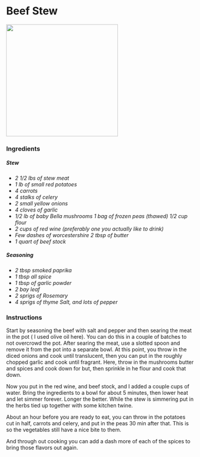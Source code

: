# Beef Stew

<img src="http://i.imgur.com/mLzH4rG.jpg" width=300>

### Ingredients
##### Stew
*   *2 1/2 lbs of stew meat*
*   *1 lb of small red potatoes*
*   *4 carrots*
*   *4 stalks of celery*
*   *2 small yellow onions*
*   *4 cloves of garlic*
*   *1/2 lb of baby Bella mushrooms 1 bag of frozen peas (thawed) 1/2 cup flour*
*   *2 cups of red wine (preferably one you actually like to drink)*
*   *Few dashes of worcestershire 2 tbsp of butter*
*   *1 quart of beef stock*

##### Seasoning
*   *2 tbsp smoked paprika*
*   *1 tbsp all spice*
*   *1 tbsp of garlic powder*
*   *2 bay leaf*
*   *2 sprigs of Rosemary*
*   *4 sprigs of thyme Salt, and lots of pepper*

### Instructions
Start by seasoning the beef with salt and pepper and then searing the meat in the pot ( I used olive oil here). You can do this in a couple of batches to not overcrowd the pot. After searing the meat, use a slotted spoon and remove it from the pot into a separate bowl.
At this point, you throw in the diced onions and cook until translucent, then you can put in the roughly chopped garlic and cook until fragrant. Here, throw in the mushrooms butter and spices and cook down for but, then sprinkle in he flour and cook that down.

Now you put in the red wine, and beef stock, and I added a couple cups of water. Bring the ingredients to a bowl for about 5 minutes, then lower heat and let simmer forever. Longer the better. While the stew is simmering put in the herbs tied up together with some kitchen twine.

About an hour before you are ready to eat, you can throw in the potatoes cut in half, carrots and celery, and put in the peas 30 min after that. This is so the vegetables still have a nice bite to them.

And through out cooking you can add a dash more of each of the spices to bring those flavors out again.
